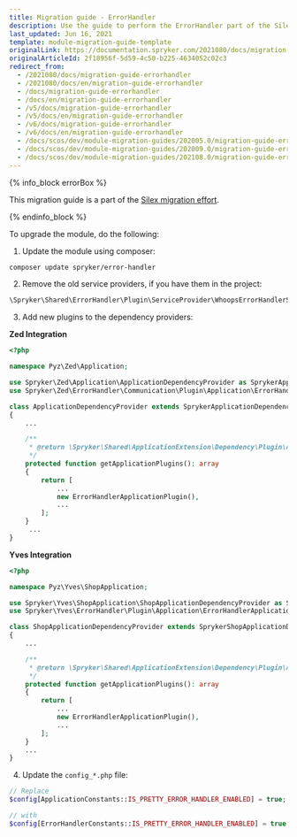 ```yaml
---
title: Migration guide - ErrorHandler
description: Use the guide to perform the ErrorHandler part of the Silex Migration Effort.
last_updated: Jun 16, 2021
template: module-migration-guide-template
originalLink: https://documentation.spryker.com/2021080/docs/migration-guide-errorhandler
originalArticleId: 2f18956f-5d59-4c50-b225-4634052c02c3
redirect_from:
  - /2021080/docs/migration-guide-errorhandler
  - /2021080/docs/en/migration-guide-errorhandler
  - /docs/migration-guide-errorhandler
  - /docs/en/migration-guide-errorhandler
  - /v5/docs/migration-guide-errorhandler
  - /v5/docs/en/migration-guide-errorhandler
  - /v6/docs/migration-guide-errorhandler
  - /v6/docs/en/migration-guide-errorhandler
  - /docs/scos/dev/module-migration-guides/202005.0/migration-guide-errorhandler.html
  - /docs/scos/dev/module-migration-guides/202009.0/migration-guide-errorhandler.html
  - /docs/scos/dev/module-migration-guides/202108.0/migration-guide-errorhandler.html
---
```


{% info_block errorBox %}

This migration guide is a part of the [Silex migration effort](/docs/scos/dev/migration-concepts/silex-replacement/silex-replacement.html).

{% endinfo_block %}

To upgrade the module, do the following:

1. Update the module using composer:
```bash
composer update spryker/error-handler
```
2. Remove the old service providers, if you have them in the project:
```php
\Spryker\Shared\ErrorHandler\Plugin\ServiceProvider\WhoopsErrorHandlerServiceProvider
```
3. Add new plugins to the dependency providers:

**Zed Integration**

```php
<?php

namespace Pyz\Zed\Application;

use Spryker\Zed\Application\ApplicationDependencyProvider as SprykerApplicationDependencyProvider;
use Spryker\Zed\ErrorHandler\Communication\Plugin\Application\ErrorHandlerApplicationPlugin;

class ApplicationDependencyProvider extends SprykerApplicationDependencyProvider
{
    ...

    /**
     * @return \Spryker\Shared\ApplicationExtension\Dependency\Plugin\ApplicationPluginInterface[]
     */
    protected function getApplicationPlugins(): array
    {
        return [
            ...
            new ErrorHandlerApplicationPlugin(),
            ...
        ];
    }
     ...
}
```

**Yves Integration**

```php
<?php

namespace Pyz\Yves\ShopApplication;

use Spryker\Yves\ShopApplication\ShopApplicationDependencyProvider as SprykerShopApplicationDependencyProvider;
use Spryker\Yves\ErrorHandler\Plugin\Application\ErrorHandlerApplicationPlugin;

class ShopApplicationDependencyProvider extends SprykerShopApplicationDependencyProvider
{
    ...

    /**
     * @return \Spryker\Shared\ApplicationExtension\Dependency\Plugin\ApplicationPluginInterface[]
     */
    protected function getApplicationPlugins(): array
    {
        return [
            ...
            new ErrorHandlerApplicationPlugin(),
            ...
        ];
    }
    ...
}
```

4. Update the `config_*.php` file:
```php
// Replace
$config[ApplicationConstants::IS_PRETTY_ERROR_HANDLER_ENABLED] = true;

// with
$config[ErrorHandlerConstants::IS_PRETTY_ERROR_HANDLER_ENABLED] = true;
```
